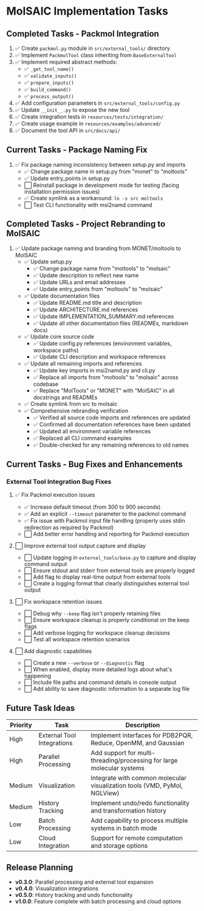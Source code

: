 # MolSAIC Implementation Tasks

## Completed Tasks - Packmol Integration

1. ✅ Create `packmol.py` module in `src/external_tools/` directory
2. ✅ Implement `PackmolTool` class inheriting from `BaseExternalTool`
3. ✅ Implement required abstract methods:
   - ✅ `_get_tool_name()`
   - ✅ `validate_inputs()`
   - ✅ `prepare_inputs()`
   - ✅ `build_command()`
   - ✅ `process_output()`
4. ✅ Add configuration parameters in `src/external_tools/config.py`
5. ✅ Update `__init__.py` to expose the new tool
6. ✅ Create integration tests in `resources/tests/integration/`
7. ✅ Create usage example in `resources/examples/advanced/`
8. ✅ Document the tool API in `src/docs/api/`

## Current Tasks - Package Naming Fix

1. ✅ Fix package naming inconsistency between setup.py and imports
   - ✅ Change package name in setup.py from "monet" to "moltools"
   - ✅ Update entry_points in setup.py
   - ⬜ Reinstall package in development mode for testing (facing installation permission issues)
   - ✅ Create symlink as a workaround: `ln -s src moltools`
   - ⬜ Test CLI functionality with msi2namd command

## Completed Tasks - Project Rebranding to MolSAIC

1. ✅ Update package naming and branding from MONET/moltools to MolSAIC
   - ✅ Update setup.py
     - ✅ Change package name from "moltools" to "molsaic"
     - ✅ Update description to reflect new name
     - ✅ Update URLs and email addresses
     - ✅ Update entry_points from "moltools" to "molsaic"
   - ✅ Update documentation files
     - ✅ Update README.md title and description
     - ✅ Update ARCHITECTURE.md references 
     - ✅ Update IMPLEMENTATION_SUMMARY.md references
     - ✅ Update all other documentation files (READMEs, markdown docs)
   - ✅ Update core source code
     - ✅ Update config.py references (environment variables, workspace paths)
     - ✅ Update CLI description and workspace references
   - ✅ Update all remaining imports and references
     - ✅ Update key imports in msi2namd.py and cli.py
     - ✅ Replace all imports from "moltools" to "molsaic" across codebase
     - ✅ Replace "MolTools" or "MONET" with "MolSAIC" in all docstrings and READMEs
   - ✅ Create symlink from src to molsaic
   - ✅ Comprehensive rebranding verification
     - ✅ Verified all source code imports and references are updated
     - ✅ Confirmed all documentation references have been updated
     - ✅ Updated all environment variable references
     - ✅ Replaced all CLI command examples
     - ✅ Double-checked for any remaining references to old names

## Current Tasks - Bug Fixes and Enhancements

### External Tool Integration Bug Fixes

1. ✅ Fix Packmol execution issues
   - ✅ Increase default timeout (from 300 to 900 seconds)
   - ✅ Add an explicit `--timeout` parameter to the packmol command
   - ✅ Fix issue with Packmol input file handling (properly uses stdin redirection as required by Packmol)
   - ⬜ Add better error handling and reporting for Packmol execution

2. ⬜ Improve external tool output capture and display
   - ⬜ Update logging in `external_tools/base.py` to capture and display command output
   - ⬜ Ensure stdout and stderr from external tools are properly logged
   - ⬜ Add flag to display real-time output from external tools
   - ⬜ Create a logging format that clearly distinguishes external tool output

3. ⬜ Fix workspace retention issues
   - ⬜ Debug why `--keep` flag isn't properly retaining files
   - ⬜ Ensure workspace cleanup is properly conditional on the keep flags
   - ⬜ Add verbose logging for workspace cleanup decisions
   - ⬜ Test all workspace retention scenarios

4. ⬜ Add diagnostic capabilities
   - ⬜ Create a new `--verbose` or `--diagnostic` flag
   - ⬜ When enabled, display more detailed logs about what's happening
   - ⬜ Include file paths and command details in console output
   - ⬜ Add ability to save diagnostic information to a separate log file

## Future Task Ideas

| Priority | Task | Description |
|----------|------|-------------|
| High | External Tool Integrations | Implement interfaces for PDB2PQR, Reduce, OpenMM, and Gaussian |
| High | Parallel Processing | Add support for multi-threading/processing for large molecular systems |
| Medium | Visualization | Integrate with common molecular visualization tools (VMD, PyMol, NGLView) |
| Medium | History Tracking | Implement undo/redo functionality and transformation history |
| Low | Batch Processing | Add capability to process multiple systems in batch mode |
| Low | Cloud Integration | Support for remote computation and storage options |

## Release Planning

* **v0.3.0**: Parallel processing and external tool expansion
* **v0.4.0**: Visualization integrations
* **v0.5.0**: History tracking and undo functionality
* **v1.0.0**: Feature complete with batch processing and cloud options
